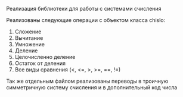 Реализация библиотеки для работы с системами счисления

Реализованы следующие операции с объектом класса chislo:

1) Сложение
2) Вычитание
3) Умножение
4) Деление
5) Целочисленно деление
6) Остаток от деления
7) Все виды сравнения (<, <=, >, >=, ==, !=)


Так же отдельным файлом реализованы переводы в троичную симметричную систему счисления и в дополнительный код числа
